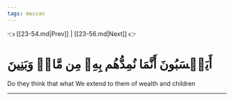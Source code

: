 ```yaml
---
tags: meccan
---
```


👈 [[23-54.md|Prev]] | [[23-56.md|Next]] 👉

# أَيَحۡسَبُونَ أَنَّمَا نُمِدُّهُم بِهِۦ مِن مَّالٖ وَبَنِينَ

Do they think that what We extend to them of wealth and children

---

